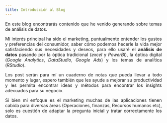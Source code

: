 ```yaml
---
title: Introducción al Blog
---
```



  <p align="justify">En este blog encontrarás contenido que he venido generando sobre temas de análisis de datos. </p>

 <p align="justify">Mi interés principal ha sido el marketing, puntualmente entender los gustos y preferencias del consumidor, saber cómo podemos hecerle la vida mejor satisfaciendo sus necesidades y deseos, para ello usaré el <b>análisis de datos</b> pasando por la óptica tradicional (<i>excel</i> y <i>PowerBI</i>), la óptica digital (<i>Google Analytics</i>, <i>DataStudio</i>, <i>Google Ads</i>) y los temas de analítica (<i>RStudio</i>).</p>

 <p align="justify">Los post serán para mí un cuaderno de notas que pueda llevar a todo momento y lugar, espero también que les ayude a mejorar su productividad y les permita encontrar ideas y métodos para encontrar los insights adecuados para su negocio. </p>

 <p align="justify">Si bien mi enfoque es el marketing muchas de las aplicaciones tienen cabida para diversas áreas (Operaciones, finanzas, Recursos humanos etc), solo es cuestión de adaptar la pregunta inicial y tratar correctamente los datos.  </p>
